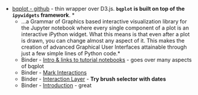 - [bqplot - github](https://github.com/bqplot/bqplot) - thin wrapper over D3.js. **`bqplot` is built on top of the `ipywidgets` framework**. *
    - ...a Grammar of Graphics based interactive visualization library for the Jupyter notebook where every single component of a plot is an interactive iPython widget. What this means is that even after a plot is drawn, you can change almost any aspect of it. This makes the creation of advanced Graphical User Interfaces attainable through just a few simple lines of Python code.*
    - Binder - [Intro & links to tutorial notebooks](https://hub.mybinder.turing.ac.uk/user/bqplot-bqplot-lryb3bhe/notebooks/examples/Index.ipynb) - goes over many aspects of bqplot
    - Binder - [Mark Interactions](https://hub.mybinder.turing.ac.uk/user/bqplot-bqplot-lryb3bhe/notebooks/examples/Interactions/Mark%20Interactions.ipynb)
    - Binder - [Interaction Layer](https://hub.mybinder.turing.ac.uk/user/bqplot-bqplot-lryb3bhe/notebooks/examples/Interactions/Interaction%20Layer.ipynb) - **Try brush selector with dates**
    - Binder - [Introduction](https://hub.mybinder.turing.ac.uk/user/bqplot-bqplot-lryb3bhe/notebooks/examples/Introduction.ipynb) - great
